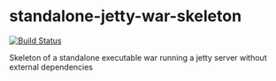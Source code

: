 # standalone-jetty-war-skeleton
[![Build Status](https://travis-ci.org/Sylvain-Bugat/standalone-jetty-war-skeleton.svg?branch=master)](https://travis-ci.org/Sylvain-Bugat/standalone-jetty-war-skeleton)

Skeleton of a standalone executable war running a jetty server without external dependencies
